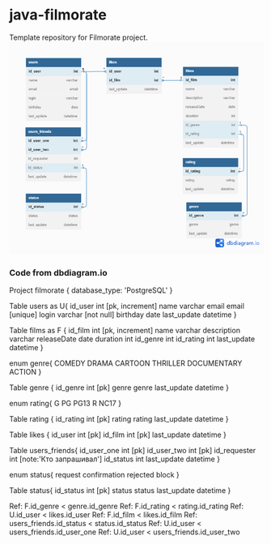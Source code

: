 # java-filmorate
Template repository for Filmorate project.
![diagram](https://github.com/EvgenyBelykh/java-filmorate/blob/main/filmorate%20(1)%20(1).png)

### Code from dbdiagram.io ###
Project filmorate {
  database_type: 'PostgreSQL'
}

Table users as U{
  id_user int [pk, increment]
  name varchar
  email email [unique]
  login varchar [not null]
  birthday date
  last_update datetime
}

Table films as F {
  id_film int [pk, increment]
  name varchar
  description varchar
  releaseDate date
  duration int
  id_genre int
  id_rating int
  last_update datetime
}

enum genre{
    COMEDY
    DRAMA
    CARTOON
    THRILLER
    DOCUMENTARY
    ACTION
  }
  
Table genre {
  id_genre int [pk]
  genre genre
  last_update datetime
}

enum rating{
    G
    PG
    PG13
    R
    NC17
}

Table rating {
  id_rating int [pk]
  rating rating
  last_update datetime
}

Table likes {
  id_user int [pk]
  id_film int [pk]
  last_update datetime
}

Table users_friends{
  id_user_one int [pk]
  id_user_two int [pk]
  id_requester int [note:'Кто запрашивал']
  id_status int
  last_update datetime
}

enum status{
  request
  confirmation
  rejected
  block
}

Table status{
  id_status int [pk]
  status status
  last_update datetime
}

Ref: F.id_genre < genre.id_genre 
Ref: F.id_rating < rating.id_rating
Ref: U.id_user < likes.id_user
Ref: F.id_film < likes.id_film
Ref: users_friends.id_status < status.id_status
Ref: U.id_user < users_friends.id_user_one
Ref: U.id_user < users_friends.id_user_two
